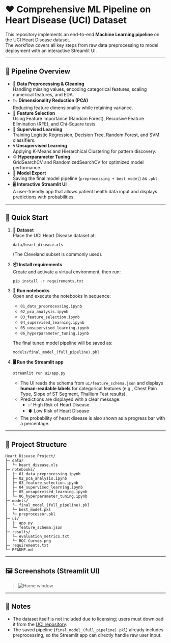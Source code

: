 # ❤️ Comprehensive ML Pipeline on Heart Disease (UCI) Dataset

This repository implements an end-to-end **Machine Learning pipeline** on the UCI Heart Disease dataset.  
The workflow covers all key steps from raw data preprocessing to model deployment with an interactive Streamlit UI.  

---

## 🔎 Pipeline Overview
- 🧹 **Data Preprocessing & Cleaning**  
  Handling missing values, encoding categorical features, scaling numerical features, and EDA.
- 📉 **Dimensionality Reduction (PCA)**  
  Reducing feature dimensionality while retaining variance.
- 🎯 **Feature Selection**  
  Using Feature Importance (Random Forest), Recursive Feature Elimination (RFE), and Chi-Square tests.
- 🤖 **Supervised Learning**  
  Training Logistic Regression, Decision Tree, Random Forest, and SVM classifiers.
- 🌀 **Unsupervised Learning**  
  Applying K-Means and Hierarchical Clustering for pattern discovery.
- ⚙️ **Hyperparameter Tuning**  
  GridSearchCV and RandomizedSearchCV for optimized model performance.
- 💾 **Model Export**  
  Saving the final model pipeline (`preprocessing + best model`) as `.pkl`.
- 🖥️ **Interactive Streamlit UI**  
  A user-friendly app that allows patient health data input and displays predictions with probabilities.

---

## 🚀 Quick Start

1. **📂 Dataset**  
   Place the UCI Heart Disease dataset at:
   ```
   data/heart_disease.xls
   ```
   (The Cleveland subset is commonly used).

2. **📦 Install requirements**  
   Create and activate a virtual environment, then run:
   ```bash
   pip install -r requirements.txt
   ```

3. **📒 Run notebooks**  
   Open and execute the notebooks in sequence:
   - `01_data_preprocessing.ipynb`
   - `02_pca_analysis.ipynb`
   - `03_feature_selection.ipynb`
   - `04_supervised_learning.ipynb`
   - `05_unsupervised_learning.ipynb`
   - `06_hyperparameter_tuning.ipynb`

   The final tuned model pipeline will be saved as:
   ```
   models/final_model_(full_pipeline).pkl
   ```

4. **🖥️ Run the Streamlit app**
   ```bash
   streamlit run ui/app.py
   ```

   - The UI reads the schema from `ui/feature_schema.json` and displays **human-readable labels** for categorical features (e.g., Chest Pain Type, Slope of ST Segment, Thallium Test results).  
   - Predictions are displayed with a clear message:
     - ✅ High Risk of Heart Disease  
     - 🫀 Low Risk of Heart Disease  
   - The probability of heart disease is also shown as a progress bar with a percentage.

---

## 📂 Project Structure
```
Heart_Disease_Project/
├─ data/
│  └─ heart_disease.xls
├─ notebooks/
│  ├─ 01_data_preprocessing.ipynb
│  ├─ 02_pca_analysis.ipynb
│  ├─ 03_feature_selection.ipynb
│  ├─ 04_supervised_learning.ipynb
│  ├─ 05_unsupervised_learning.ipynb
│  └─ 06_hyperparameter_tuning.ipynb
├─ models/
│  └─ final_model_(full_pipeline).pkl
│  └─ best_model.pkl
│  └─ preprocessor.pkl
├─ ui/
│  ├─ app.py
│  └─ feature_schema.json
├─ results/
│  └─ evaluation_metrics.txt
│  └─ ROC Curves.png
├─ requirements.txt
└─ README.md
```

---

## 🖼️ Screenshots (Streamlit UI)

> ![Home window](https://i.ibb.co/WN6SwTcq/Screenshot-2025-08-25-181812.png)

---

## 📝 Notes
- The dataset itself is not included due to licensing; users must download it from the [UCI repository](https://archive.ics.uci.edu/ml/datasets/heart+Disease).
- The saved pipeline (`final_model_(full_pipeline).pkl`) already includes preprocessing, so the Streamlit app can directly handle raw user input.  
